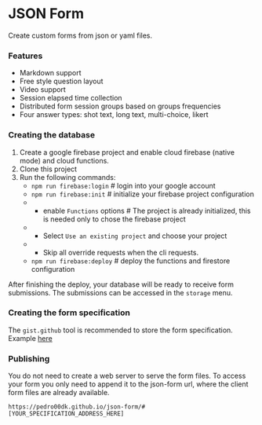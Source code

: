 # JSON Form

Create custom forms from json or yaml files.

### Features

-   Markdown support
-   Free style question layout
-   Video support
-   Session elapsed time collection
-   Distributed form session groups based on groups frequencies
-   Four answer types: shot text, long text, multi-choice, likert

### Creating the database

1. Create a google firebase project and enable cloud firebase (native mode) and cloud functions.
2. Clone this project
3. Run the following commands:
    - `npm run firebase:login` # login into your google account
    - `npm run firebase:init` # initialize your firebase project configuration
    -   - enable `Functions` options # The project is already initialized, this is needed only to chose the firebase project
    -   - Select `Use an existing project` and choose your project
    -   - Skip all override requests when the cli requests.
    - `npm run firebase:deploy` # deploy the functions and firestore configuration

After finishing the deploy, your database will be ready to receive form submissions.
The submissions can be accessed in the `storage` menu.

### Creating the form specification

The `gist.github` tool is recommended to store the form specification.
Example [here](./test/resource.md)

### Publishing

You do not need to create a web server to serve the form files.
To access your form you only need to append it to the json-form url, where the client form files are already available.

`https://pedro00dk.github.io/json-form/#[YOUR_SPECIFICATION_ADDRESS_HERE]`
